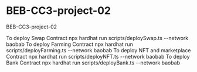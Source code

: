 # BEB-CC3-project-02

BEB-CC3-project-02

To deploy Swap Contract
npx hardhat run scripts/deploySwap.ts --network baobab
To deploy Farming Contract
npx hardhat run scripts/deployFarming.ts --network baobab
To deploy NFT and marketplace Contract
npx hardhat run scripts/deployNFT.ts --network baobab
To deploy Bank Contract
npx hardhat run scripts/deployBank.ts --network baobab

